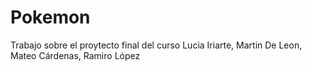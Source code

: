 # Pokemon
Trabajo sobre el proytecto final del curso
Lucia Iriarte, Martin De Leon, Mateo Cárdenas, Ramiro López
